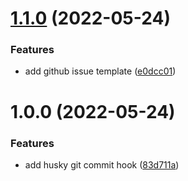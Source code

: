 # [1.1.0](https://github.com/busyhe/tuchong-cli/compare/v1.0.0...v1.1.0) (2022-05-24)


### Features

* add github issue template ([e0dcc01](https://github.com/busyhe/tuchong-cli/commit/e0dcc016df3a5afd8d0935742fb435a78df9ed56))

# 1.0.0 (2022-05-24)


### Features

* add husky git commit hook ([83d711a](https://github.com/busyhe/tuchong-cli/commit/83d711a69188be04f351a2e91970adbb464e9115))
